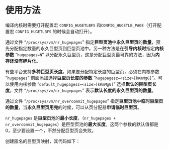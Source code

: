 

# 使用方法

编译内核时需要打开配置宏 `CONFIG_HUGETLBFS` 和`CONFIG_HUGETLB_PAGE`（打开配置宏 `CONFIG_HUGETLBFS` 的时候会自动打开）。



通过文件 “`/proc/sys/vm/nr_hugepages`” 指定**巨型页池**中**永久巨型页**的**数量**，预先分配指定数量的永久巨型页到巨型页池中。另一种方法是在**引导内核时**指定**内核参数** “`hugepages=N`” 以分配永久巨型页，这是分配巨型页最可靠的方法，因为**内存还没有碎片化**。

有些平台支持**多种巨型页长度**。如果要分配特定长度的巨型页，必须在内核参数 “`hugepages`” 前面添加选择**巨型页长度的参数** “`hugepagesz=<size>[kKmMgG]`”。可以使用内核参数 “`default_hugepagesz=<size>[kKmMgG]`” 选择**默认的巨型页长度**。文件 “`/proc/sys/vm/nr_hugepages`” 表示**默认长度的永久巨型页的数量**。

通过文件 “`/proc/sys/vm/nr_overcommit_hugepages`” 指定**巨型页池**中**临时巨型页的数量**，当**永久巨型页用完**的时候，可以从页分配器**申请临时巨型页**。

`nr_hugepages` 是**巨型页池**的**最小长度**，（`nr_hugepages + nr_overcommit_hugepages`）是巨型页池的**最大长度**。这两个参数的默认值都是0，至少要设置一个，不然分配巨型页会失败。


创建匿名的巨型页映射，其代码如下：

